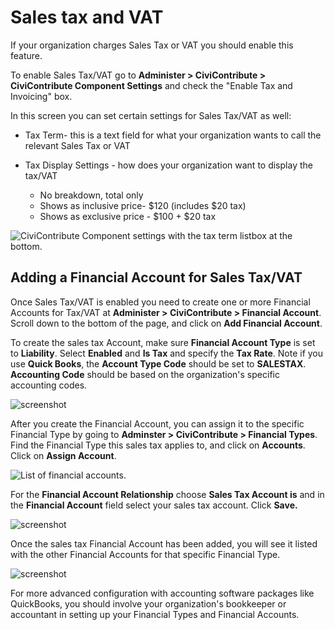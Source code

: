 # Sales tax and VAT

If your organization charges Sales Tax or VAT you should enable
this feature.

To enable Sales Tax/VAT go to
**Administer > CiviContribute > CiviContribute Component Settings** and check
the "Enable Tax and Invoicing" box.

In this screen you can set certain settings for Sales Tax/VAT as well:

-   Tax Term- this is a text field for what your organization wants to call
the relevant Sales Tax or VAT

-   Tax Display Settings - how does your organization want to display the
tax/VAT

    -   No breakdown, total only
    -   Shows as inclusive price- $120 (includes $20 tax)
    -   Shows as exclusive price - $100 + $20 tax  

![CiviContribute Component settings with the tax term listbox at the bottom.](/img/enable_tax_fields.png)

## Adding a Financial Account for Sales Tax/VAT

Once Sales Tax/VAT is enabled you need to create one or more Financial
Accounts for Tax/VAT at **Administer > CiviContribute > Financial
Account**. Scroll down to the bottom of the page, and click on **Add
Financial Account**.

To create the sales tax Account, make sure **Financial Account Type** is
set to **Liability**. Select **Enabled** and **Is Tax** and specify the
**Tax Rate**. Note if you use **Quick Books**, the **Account Type Code**
should be set to **SALESTAX**. **Accounting Code** should be based on the
organization's specific accounting codes.

![screenshot](/img/salestaxaccount4.jpg)

After you create the Financial Account, you can assign it to the
specific Financial Type by going to **Adminster > CiviContribute >
Financial Types**.  Find the Financial Type this sales tax applies to,
and click on **Accounts**. Click on **Assign Account**.

![List of financial accounts.](/img/assignaccount2.jpg)

For the **Financial Account Relationship** choose **Sales Tax Account is**
and in the **Financial Account** field select your sales tax account.
Click **Save.**

![screenshot](/img/civicontribute-sales-tax-add-account.png)

Once the sales tax Financial Account has been added, you will see it
listed with the other Financial Accounts for that specific Financial
Type.

![screenshot](/img/salestaxadded2.jpg)

For more advanced configuration with accounting software packages like
QuickBooks, you should involve your organization's bookkeeper or
accountant in setting up your Financial Types and Financial Accounts.
